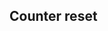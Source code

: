 ## Counter reset

<!-- <values.counterReset> -->
<!-- </values.counterReset> -->

<!-- <variants.counterReset> -->
<!-- </variants.counterReset> -->